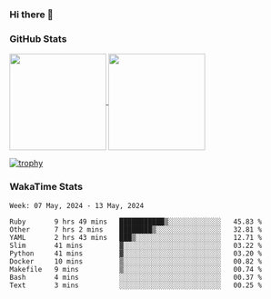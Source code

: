 ### Hi there 👋

### GitHub Stats

<a href="https://github.com/anuraghazra/github-readme-stats">
  <img align="center" height="170px" src="https://github-readme-stats.vercel.app/api/top-langs/?username=tksfjt1024&layout=compact&count_private=true&show_icons=true&show_icons=true&theme=graywhite" />
</a>
<a href="https://github.com/anuraghazra/github-readme-stats">
  <img align="center" height="170px" src="https://github-readme-stats.vercel.app/api?username=tksfjt1024&count_private=true&show_icons=true&show_icons=true&theme=graywhite" />
</a>

[![trophy](https://github-profile-trophy.vercel.app/?username=tksfjt1024)](https://github.com/ryo-ma/github-profile-trophy)

### WakaTime Stats

<!--START_SECTION:waka-->
```text
Week: 07 May, 2024 - 13 May, 2024

Ruby       9 hrs 49 mins   ███████████▒░░░░░░░░░░░░░   45.83 % 
Other      7 hrs 2 mins    ████████▒░░░░░░░░░░░░░░░░   32.81 % 
YAML       2 hrs 43 mins   ███▒░░░░░░░░░░░░░░░░░░░░░   12.71 % 
Slim       41 mins         ▓░░░░░░░░░░░░░░░░░░░░░░░░   03.22 % 
Python     41 mins         ▓░░░░░░░░░░░░░░░░░░░░░░░░   03.20 % 
Docker     10 mins         ▒░░░░░░░░░░░░░░░░░░░░░░░░   00.82 % 
Makefile   9 mins          ▒░░░░░░░░░░░░░░░░░░░░░░░░   00.74 % 
Bash       4 mins          ░░░░░░░░░░░░░░░░░░░░░░░░░   00.37 % 
Text       3 mins          ░░░░░░░░░░░░░░░░░░░░░░░░░   00.25 % 
```
<!--END_SECTION:waka-->
